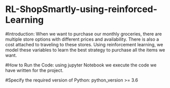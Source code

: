 # RL-ShopSmartly-using-reinforced-Learning 

#Introduction:
When we want to purchase our monthly groceries, there are multiple store options with different prices and availability. There is also a cost attached to traveling to these stores. Using reinforcement learning, we model these variables to learn the best strategy to purchase all the items we want.

#How to Run the Code:
using jupyter Notebook we execute the code we have written for the project.

#Specify the required version of Python:
python_version >= 3.6

